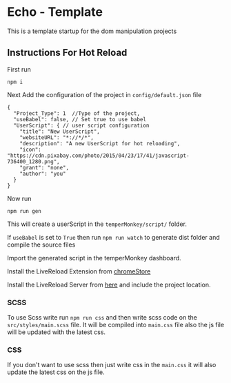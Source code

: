# Echo - Template
This is a template startup for the dom manipulation projects

## Instructions For Hot Reload
First run 
```
npm i
```
Next Add the configuration of the project in `config/default.json` file

```
{
  "Project_Type": 1  //Type of the project,
  "useBabel": false, // Set true to use babel 
  "UserScript": { // user script configuration
    "title": "New UserScript",
    "websiteURL": "*://*/*",
    "description": "A new UserScript for hot reloading",
    "icon": "https://cdn.pixabay.com/photo/2015/04/23/17/41/javascript-736400_1280.png",
    "grant": "none",
    "author": "you"
  }
}
```

Now run
```
npm run gen
```
This will create a userScript in the `temperMonkey/script/` folder. 

If `useBabel` is set to `True` then run `npm run watch` to generate dist folder and compile the source files

Import the generated script in the temperMonkey dashboard.

Install the LiveReload Extension from [chromeStore](https://chrome.google.com/webstore/detail/livereload/jnihajbhpnppcggbcgedagnkighmdlei?hl=en)

Install the LiveReload Server from [here](http://livereload.com/) and include the project location.


### SCSS 
To use Scss write run `npm run css` and then write scss code on the `src/styles/main.scss` file. It will be compiled into `main.css` file also the js file will be updated with the latest css.

### CSS 
If you don't want to use scss then just write css in the `main.css` it will also update the latest css on the js file.

